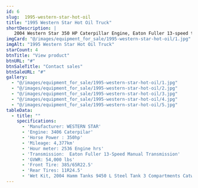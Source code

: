 ```yaml
---
id: 6
slug:  1995-western-star-hot-oil
title: "1995 Western Star Hot Oil Truck"
shortDescription: |
   2004 Western Star 350 HP Caterpillar Engine, Eaton Fuller 13-speed transmission, 4,377 km, and 2,536 engine hours. Equipped with a 9,450 L steel tank with 3 compartments, catwalk, and Gardner Denver pump.
imgCard: "@/images/equipment_for_sale/1995-western-star-hot-oil/1.jpg"
imgAlt: "1995 Western Star Hot Oil Truck"
starCount: 4
btnTitle: "View product"
btnURL: "#"
btnSaleTitle: "Contact sales"
btnSaleURL: "#"
gallery:
  - "@/images/equipment_for_sale/1995-western-star-hot-oil/1.jpg"
  - "@/images/equipment_for_sale/1995-western-star-hot-oil/2.jpg"
  - "@/images/equipment_for_sale/1995-western-star-hot-oil/3.jpg"
  - "@/images/equipment_for_sale/1995-western-star-hot-oil/4.jpg"
  - "@/images/equipment_for_sale/1995-western-star-hot-oil/5.jpg"
tableData:
  - title: ""
    specifications:
      - 'Manufacturer: WESTERN STAR'
      - 'Engine: 3406 Caterpilar'
      - 'Horse Power : 350hp'
      - 'Mileage: 4,377km'
      - 'Hour meter: 2536 Engine hrs'
      - 'Transmission:  Eaton Fuller 13-Speed Manual Transmission'
      - 'GVWR: 54,000 lbs'
      - 'Front Tire: 385/65R22.5'
      - 'Rear Tires: 11R24.5'
      - 'Wet Kit, 2004 Hamm Tanks 9450 L Steel Tank 3 Compartments Catwalk, Gardner Denver Triplex Pump, Diesel Fired Burner'
---
```

